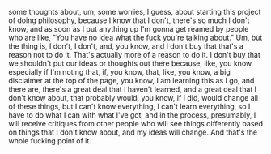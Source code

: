 ﻿some thoughts about, um, some worries, I guess, about starting this project of doing philosophy,
because I know that I don't, there's so much I don't know, and as soon as I put anything
up I'm gonna get reamed by people who are like, "You have no idea what the fuck you're
talking about." Um, but the thing is, I don't, I don't, and, you know, and I don't buy that
that's a reason not to do it. That's actually more of a reason to do it. I don't buy that
we shouldn't put our ideas or thoughts out there because, like, you know, especially
if I'm noting that, if, you know, that, like, you know, a big disclaimer at the top of
the page, you know, I am learning this as I go, and there are, there's a great deal
that I haven't learned, and a great deal that I don't know about, that probably would,
you know, if I did, would change all of these things, but I can't know everything, I can't
learn everything, so I have to do what I can with what I've got, and in the process, presumably,
I will receive critiques from other people who will see things differently based on things
that I don't know about, and my ideas will change. And that's the whole fucking point
of it.
